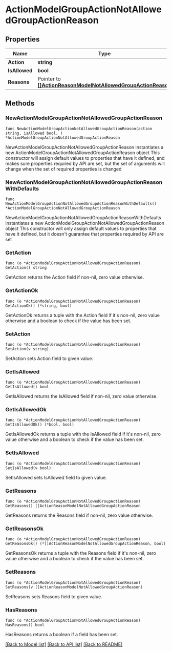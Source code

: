 # ActionModelGroupActionNotAllowedGroupActionReason

## Properties

Name | Type | Description | Notes
------------ | ------------- | ------------- | -------------
**Action** | **string** |  | 
**IsAllowed** | **bool** |  | 
**Reasons** | Pointer to [**[]ActionReasonModelNotAllowedGroupActionReason**](ActionReasonModelNotAllowedGroupActionReason.md) |  | [optional] 

## Methods

### NewActionModelGroupActionNotAllowedGroupActionReason

`func NewActionModelGroupActionNotAllowedGroupActionReason(action string, isAllowed bool, ) *ActionModelGroupActionNotAllowedGroupActionReason`

NewActionModelGroupActionNotAllowedGroupActionReason instantiates a new ActionModelGroupActionNotAllowedGroupActionReason object
This constructor will assign default values to properties that have it defined,
and makes sure properties required by API are set, but the set of arguments
will change when the set of required properties is changed

### NewActionModelGroupActionNotAllowedGroupActionReasonWithDefaults

`func NewActionModelGroupActionNotAllowedGroupActionReasonWithDefaults() *ActionModelGroupActionNotAllowedGroupActionReason`

NewActionModelGroupActionNotAllowedGroupActionReasonWithDefaults instantiates a new ActionModelGroupActionNotAllowedGroupActionReason object
This constructor will only assign default values to properties that have it defined,
but it doesn't guarantee that properties required by API are set

### GetAction

`func (o *ActionModelGroupActionNotAllowedGroupActionReason) GetAction() string`

GetAction returns the Action field if non-nil, zero value otherwise.

### GetActionOk

`func (o *ActionModelGroupActionNotAllowedGroupActionReason) GetActionOk() (*string, bool)`

GetActionOk returns a tuple with the Action field if it's non-nil, zero value otherwise
and a boolean to check if the value has been set.

### SetAction

`func (o *ActionModelGroupActionNotAllowedGroupActionReason) SetAction(v string)`

SetAction sets Action field to given value.


### GetIsAllowed

`func (o *ActionModelGroupActionNotAllowedGroupActionReason) GetIsAllowed() bool`

GetIsAllowed returns the IsAllowed field if non-nil, zero value otherwise.

### GetIsAllowedOk

`func (o *ActionModelGroupActionNotAllowedGroupActionReason) GetIsAllowedOk() (*bool, bool)`

GetIsAllowedOk returns a tuple with the IsAllowed field if it's non-nil, zero value otherwise
and a boolean to check if the value has been set.

### SetIsAllowed

`func (o *ActionModelGroupActionNotAllowedGroupActionReason) SetIsAllowed(v bool)`

SetIsAllowed sets IsAllowed field to given value.


### GetReasons

`func (o *ActionModelGroupActionNotAllowedGroupActionReason) GetReasons() []ActionReasonModelNotAllowedGroupActionReason`

GetReasons returns the Reasons field if non-nil, zero value otherwise.

### GetReasonsOk

`func (o *ActionModelGroupActionNotAllowedGroupActionReason) GetReasonsOk() (*[]ActionReasonModelNotAllowedGroupActionReason, bool)`

GetReasonsOk returns a tuple with the Reasons field if it's non-nil, zero value otherwise
and a boolean to check if the value has been set.

### SetReasons

`func (o *ActionModelGroupActionNotAllowedGroupActionReason) SetReasons(v []ActionReasonModelNotAllowedGroupActionReason)`

SetReasons sets Reasons field to given value.

### HasReasons

`func (o *ActionModelGroupActionNotAllowedGroupActionReason) HasReasons() bool`

HasReasons returns a boolean if a field has been set.


[[Back to Model list]](../README.md#documentation-for-models) [[Back to API list]](../README.md#documentation-for-api-endpoints) [[Back to README]](../README.md)



